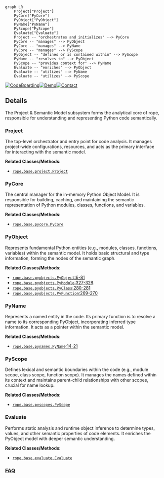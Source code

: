```mermaid
graph LR
    Project["Project"]
    PyCore["PyCore"]
    PyObject["PyObject"]
    PyName["PyName"]
    PyScope["PyScope"]
    Evaluate["Evaluate"]
    Project -- "orchestrates and initializes" --> PyCore
    PyCore -- "manages" --> PyObject
    PyCore -- "manages" --> PyName
    PyCore -- "manages" --> PyScope
    PyObject -- "defines or is contained within" --> PyScope
    PyName -- "resolves to" --> PyObject
    PyScope -- "provides context for" --> PyName
    Evaluate -- "enriches" --> PyObject
    Evaluate -- "utilizes" --> PyName
    Evaluate -- "utilizes" --> PyScope
```

[![CodeBoarding](https://img.shields.io/badge/Generated%20by-CodeBoarding-9cf?style=flat-square)](https://github.com/CodeBoarding/GeneratedOnBoardings)[![Demo](https://img.shields.io/badge/Try%20our-Demo-blue?style=flat-square)](https://www.codeboarding.org/demo)[![Contact](https://img.shields.io/badge/Contact%20us%20-%20contact@codeboarding.org-lightgrey?style=flat-square)](mailto:contact@codeboarding.org)

## Details

The Project & Semantic Model subsystem forms the analytical core of rope, responsible for understanding and representing Python code semantically.

### Project
The top-level orchestrator and entry point for code analysis. It manages project-wide configurations, resources, and acts as the primary interface for interacting with the semantic model.


**Related Classes/Methods**:

- <a href="https://github.com/python-rope/rope/blob/master/rope/base/project.py" target="_blank" rel="noopener noreferrer">`rope.base.project.Project`</a>


### PyCore
The central manager for the in-memory Python Object Model. It is responsible for building, caching, and maintaining the semantic representation of Python modules, classes, functions, and variables.


**Related Classes/Methods**:

- <a href="https://github.com/python-rope/rope/blob/master/rope/base/pycore.py" target="_blank" rel="noopener noreferrer">`rope.base.pycore.PyCore`</a>


### PyObject
Represents fundamental Python entities (e.g., modules, classes, functions, variables) within the semantic model. It holds basic structural and type information, forming the nodes of the semantic graph.


**Related Classes/Methods**:

- <a href="https://github.com/python-rope/rope/blob/master/rope/base/pyobjects.py#L6-L81" target="_blank" rel="noopener noreferrer">`rope.base.pyobjects.PyObject`:6-81</a>
- <a href="https://github.com/python-rope/rope/blob/master/rope/base/pyobjects.py#L327-L328" target="_blank" rel="noopener noreferrer">`rope.base.pyobjects.PyModule`:327-328</a>
- <a href="https://github.com/python-rope/rope/blob/master/rope/base/pyobjects.py#L280-L281" target="_blank" rel="noopener noreferrer">`rope.base.pyobjects.PyClass`:280-281</a>
- <a href="https://github.com/python-rope/rope/blob/master/rope/base/pyobjects.py#L269-L270" target="_blank" rel="noopener noreferrer">`rope.base.pyobjects.PyFunction`:269-270</a>


### PyName
Represents a named entity in the code. Its primary function is to resolve a name to its corresponding PyObject, incorporating inferred type information. It acts as a pointer within the semantic model.


**Related Classes/Methods**:

- <a href="https://github.com/python-rope/rope/blob/master/rope/base/pynames.py#L14-L21" target="_blank" rel="noopener noreferrer">`rope.base.pynames.PyName`:14-21</a>


### PyScope
Defines lexical and semantic boundaries within the code (e.g., module scope, class scope, function scope). It manages the names defined within its context and maintains parent-child relationships with other scopes, crucial for name lookup.


**Related Classes/Methods**:

- <a href="https://github.com/python-rope/rope/blob/master/rope/base/pyscopes.py" target="_blank" rel="noopener noreferrer">`rope.base.pyscopes.PyScope`</a>


### Evaluate
Performs static analysis and runtime object inference to determine types, values, and other semantic properties of code elements. It enriches the PyObject model with deeper semantic understanding.


**Related Classes/Methods**:

- <a href="https://github.com/python-rope/rope/blob/master/rope/base/evaluate.py" target="_blank" rel="noopener noreferrer">`rope.base.evaluate.Evaluate`</a>




### [FAQ](https://github.com/CodeBoarding/GeneratedOnBoardings/tree/main?tab=readme-ov-file#faq)